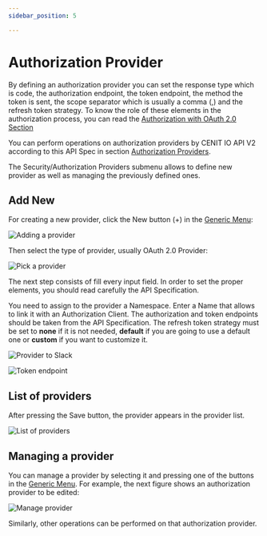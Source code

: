 ```yaml
---
sidebar_position: 5

---
```


# Authorization Provider

By defining an authorization provider you can set the response type which is code, the authorization endpoint, the token endpoint, the method the token is sent, the scope separator which is usually a comma (,) and the refresh token strategy. To know the role of these elements in the authorization process, you can read the [Authorization with OAuth 2.0 Section](security/authorization.md)

You can perform operations on authorization providers by CENIT IO API V2 according to this API Spec in section [Authorization Providers](https://cenit-io.github.io/api-v2-specs/#tag/Authorizations-Providers).

The Security/Authorization Providers submenu allows to define new provider as well as managing the previously defined ones.

## Add New

For creating a new provider, click the New button (+) in the [Generic Menu](generic/generic_menu_options_.md):

![Adding a provider](https://user-images.githubusercontent.com/99367633/160882988-c227ba73-2ecb-4460-9d7b-033d8e108ad1.png)

Then select the type of provider, usually OAuth 2.0 Provider: 

![Pick a provider](https://user-images.githubusercontent.com/99367633/160883401-f097cf70-e547-4553-9ccf-3d06e5ab9ee8.png)

The next step consists of fill every input field. In order to set the proper elements, you should read carefully the API Specification.

You need to assign to the provider a Namespace. Enter a Name that allows to link it with an Authorization Client. The authorization and token endpoints should be taken from the API Specification. The refresh token strategy must be set to **none** if it is not needed, **default** if you are going to use a default one or **custom** if you want to customize it.

![Provider to Slack](https://user-images.githubusercontent.com/99367633/160876680-ba14bfad-7241-4cd7-bef7-ff660504f5e3.png)

![Token endpoint](https://user-images.githubusercontent.com/99367633/160876242-d90fdf3d-d917-47e0-89ed-c95499184478.png)

## List of providers

After pressing the Save button, the provider appears in the provider list.

![List of providers](https://user-images.githubusercontent.com/99367633/160878059-436c0b93-0061-48e1-937e-dab1fa836470.png)

## Managing a provider

You can manage a provider by selecting it and pressing one of the buttons in the [Generic Menu](generic/generic_menu_options_.md). For example, the next figure shows an authorization provider to be edited:

![Manage provider](https://user-images.githubusercontent.com/99367633/160884263-8bd5f809-c6cd-4f66-b2e0-c0afd5bdf860.png)

Similarly, other operations can be performed on that authorization provider.
